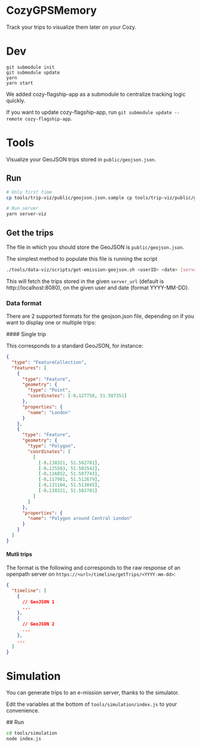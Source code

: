 # CozyGPSMemory

Track your trips to visualize them later on your Cozy.

# Dev

```
git submodule init
git submodule update
yarn
yarn start
```

We added cozy-flagship-app as a submodule to centralize tracking logic quickly.

If you want to update cozy-flagship-app, run `git submodule update --remote cozy-flagship-app`.

# Tools

Visualize your GeoJSON trips stored in `public/geojson.json`.


## Run


```sh
# Only first time
cp tools/trip-viz/public/geojson.json.sample cp tools/trip-viz/public/geojson.json

# Run server
yarn server-viz
```

## Get the trips

The file in which you should store the GeoJSON is `public/geojson.json`.


The simplest method to populate this file is running the script
```sh
./tools/data-viz/scripts/get-emission-geojson.sh <userID> <date> [server_url]
```

This will fetch the trips stored in the given `server_url` (default is http://localhost:8080), 
on the given user and date (format YYYY-MM-DD).

### Data format

There are 2 supported formats for the geojson.json file, depending on if you want to display one or multiple trips:

#### Single trip

This corresponds to a standard GeoJSON, for instance: 

```json
{
  "type": "FeatureCollection",
  "features": [
    {
      "type": "Feature",
      "geometry": {
        "type": "Point",
        "coordinates": [-0.127758, 51.507351]
      },
      "properties": {
        "name": "London"
      }
    },
    {
      "type": "Feature",
      "geometry": {
        "type": "Polygon",
        "coordinates": [
          [
            [-0.138321, 51.502781],
            [-0.125503, 51.502542],
            [-0.116852, 51.507743],
            [-0.117981, 51.512679],
            [-0.131104, 51.513845],
            [-0.138321, 51.502781]
          ]
        ]
      },
      "properties": {
        "name": "Polygon around Central London"
      }
    }
  ]
}
```


#### Mutli trips

The format is the following and corresponds to the raw response of an openpath server on `https://<url>/timeline/getTrips/<YYYY-mm-dd>`: 

```json
{
  "timeline": [
    {
      // GeoJSON 1
      ...
    },
    {
      // GeoJSON 2
      ...
    },
    ...
  ]
}
```


# Simulation

You can generate trips to an e-mission server, thanks to the simulator.

Edit the variables at the bottom of `tools/simulation/index.js` to your convenience.

## Run

```sh
cd tools/simulation
node index.js
```


